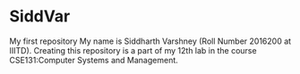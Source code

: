 # SiddVar
My first repository
My name is Siddharth Varshney (Roll Number 2016200 at IIITD). Creating this repository is a part of my 12th lab in the course CSE131:Computer Systems and Management.
